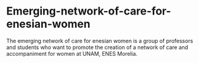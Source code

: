 # Emerging-network-of-care-for-enesian-women
The emerging network of care for enesian women is a group of professors and students who want to promote the creation of a network of care and accompaniment for women at UNAM, ENES Morelia.

